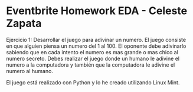# Eventbrite Homework EDA - Celeste Zapata

Ejercicio 1: 
Desarrollar el juego para adivinar un numero. El juego consiste en que alguien piensa un numero del 1 al 100. El oponente debe adivinarlo sabiendo que en cada intento el numero es mas grande o mas chico al numero secreto. Debes realizar el juego donde un humano le adivine el numero a la computadora y también que la computadora le adivine el numero al humano.

El juego está realizado con Python y lo he creado utilizando Linux Mint.
